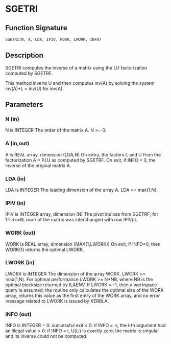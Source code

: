 # SGETRI

## Function Signature

```fortran
SGETRI(N, A, LDA, IPIV, WORK, LWORK, INFO)
```

## Description


 SGETRI computes the inverse of a matrix using the LU factorization
 computed by SGETRF.

 This method inverts U and then computes inv(A) by solving the system
 inv(A)*L = inv(U) for inv(A).

## Parameters

### N (in)

N is INTEGER The order of the matrix A. N >= 0.

### A (in,out)

A is REAL array, dimension (LDA,N) On entry, the factors L and U from the factorization A = P*L*U as computed by SGETRF. On exit, if INFO = 0, the inverse of the original matrix A.

### LDA (in)

LDA is INTEGER The leading dimension of the array A. LDA >= max(1,N).

### IPIV (in)

IPIV is INTEGER array, dimension (N) The pivot indices from SGETRF; for 1<=i<=N, row i of the matrix was interchanged with row IPIV(i).

### WORK (out)

WORK is REAL array, dimension (MAX(1,LWORK)) On exit, if INFO=0, then WORK(1) returns the optimal LWORK.

### LWORK (in)

LWORK is INTEGER The dimension of the array WORK. LWORK >= max(1,N). For optimal performance LWORK >= N*NB, where NB is the optimal blocksize returned by ILAENV. If LWORK = -1, then a workspace query is assumed; the routine only calculates the optimal size of the WORK array, returns this value as the first entry of the WORK array, and no error message related to LWORK is issued by XERBLA.

### INFO (out)

INFO is INTEGER = 0: successful exit < 0: if INFO = -i, the i-th argument had an illegal value > 0: if INFO = i, U(i,i) is exactly zero; the matrix is singular and its inverse could not be computed.

